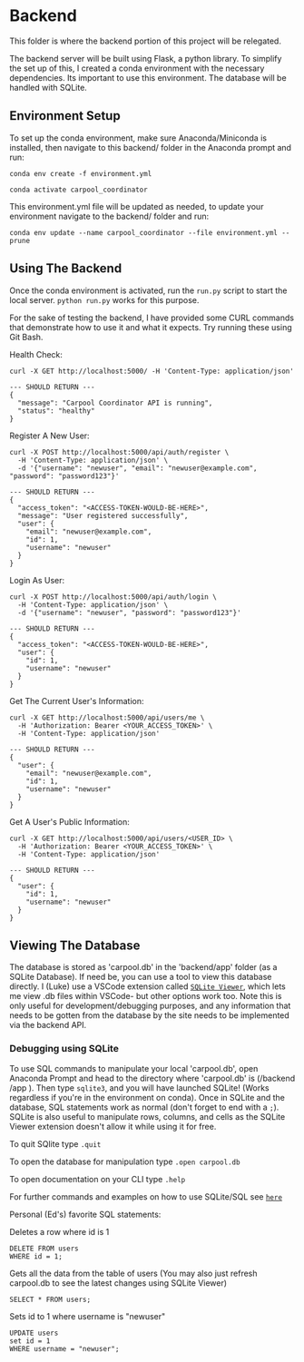 # Backend

This folder is where the backend portion of this project will be relegated.

The backend server will be built using Flask, a python library. To simplify the set up of this, I created a conda environment with the necessary dependencies. Its important to use this environment. The database will be handled with SQLite.

## Environment Setup

To set up the conda environment, make sure Anaconda/Miniconda is installed, then navigate to this backend/ folder in the Anaconda prompt and run:

`conda env create -f environment.yml`

`conda activate carpool_coordinator`

This environment.yml file will be updated as needed, to update your environment navigate to the backend/ folder and run:

`conda env update --name carpool_coordinator --file environment.yml --prune`


## Using The Backend

Once the conda environment is activated, run the ```run.py``` script to start the local server. `python run.py` works for this purpose.

For the sake of testing the backend, I have provided some CURL commands that demonstrate how to use it and what it expects. Try running these using Git Bash.

Health Check:

```
curl -X GET http://localhost:5000/ -H 'Content-Type: application/json'

--- SHOULD RETURN ---
{
  "message": "Carpool Coordinator API is running",
  "status": "healthy"
}
```

Register A New User:
```
curl -X POST http://localhost:5000/api/auth/register \
  -H 'Content-Type: application/json' \
  -d '{"username": "newuser", "email": "newuser@example.com", "password": "password123"}'

--- SHOULD RETURN ---
{
  "access_token": "<ACCESS-TOKEN-WOULD-BE-HERE>",
  "message": "User registered successfully",
  "user": {
    "email": "newuser@example.com",
    "id": 1,
    "username": "newuser"
  }
}
```

Login As User:
```
curl -X POST http://localhost:5000/api/auth/login \
  -H 'Content-Type: application/json' \
  -d '{"username": "newuser", "password": "password123"}'

--- SHOULD RETURN ---
{
  "access_token": "<ACCESS-TOKEN-WOULD-BE-HERE>",
  "user": {
    "id": 1,
    "username": "newuser"
  }
}
```

Get The Current User's Information:
```
curl -X GET http://localhost:5000/api/users/me \
  -H 'Authorization: Bearer <YOUR_ACCESS_TOKEN>' \
  -H 'Content-Type: application/json'

--- SHOULD RETURN ---
{
  "user": {
    "email": "newuser@example.com",
    "id": 1,
    "username": "newuser"
  }
}
```

Get A User's Public Information:
```
curl -X GET http://localhost:5000/api/users/<USER_ID> \
  -H 'Authorization: Bearer <YOUR_ACCESS_TOKEN>' \
  -H 'Content-Type: application/json'

--- SHOULD RETURN ---
{
  "user": {
    "id": 1,
    "username": "newuser"
  }
}
```

## Viewing The Database

The database is stored as 'carpool.db' in the 'backend/app' folder (as a SQLite Database). If need be, you can use a tool to view this database directly. I (Luke) use a VSCode extension called [`SQLite Viewer`](https://marketplace.visualstudio.com/items?itemName=qwtel.sqlite-viewer), which lets me view .db files within VSCode- but other options work too. Note this is only useful for development/debugging purposes, and any information that needs to be gotten from the database by the site needs to be implemented via the backend API.

### Debugging using SQLite
To use SQL commands to manipulate your local 'carpool.db', open Anaconda Prompt and head to the directory where 'carpool.db' is (/backend /app ). Then type `sqlite3`, and you will have launched SQLite! (Works regardless if you're in the environment on conda). Once in SQLite and the database, SQL statements work as normal (don't forget to end with a `;`). SQLite is also useful to manipulate rows, columns, and cells as the SQLite Viewer extension doesn't allow it while using it for free.

To quit SQlite type `.quit`

To open the database for manipulation type `.open carpool.db`

To open documentation on your CLI type `.help`

For further commands and examples on how to use SQLite/SQL see [`here`](https://www.sqlitetutorial.net/sqlite-commands/)

Personal (Ed's) favorite SQL statements:

Deletes a row where id is 1
```
DELETE FROM users 
WHERE id = 1;
```

Gets all the data from the table of users (You may also just refresh carpool.db to see the latest changes using SQLite Viewer)
```
SELECT * FROM users;
```

Sets id to 1 where username is "newuser"
```
UPDATE users
set id = 1
WHERE username = "newuser";
```